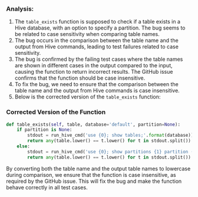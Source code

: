 ### Analysis:
1. The `table_exists` function is supposed to check if a table exists in a Hive database, with an option to specify a partition. The bug seems to be related to case sensitivity when comparing table names.
2. The bug occurs in the comparison between the table name and the output from Hive commands, leading to test failures related to case sensitivity.
3. The bug is confirmed by the failing test cases where the table names are shown in different cases in the output compared to the input, causing the function to return incorrect results. The GitHub issue confirms that the function should be case insensitive.
4. To fix the bug, we need to ensure that the comparison between the table name and the output from Hive commands is case insensitive.
5. Below is the corrected version of the `table_exists` function:

### Corrected Version of the Function

```python
def table_exists(self, table, database='default', partition=None):
    if partition is None:
        stdout = run_hive_cmd('use {0}; show tables;'.format(database))
        return any(table.lower() == t.lower() for t in stdout.split())
    else:
        stdout = run_hive_cmd('use {0}; show partitions {1} partition ({2})'.format(database, table, self.partition_spec(partition)))
        return any(table.lower() == t.lower() for t in stdout.split())
```

By converting both the table name and the output table names to lowercase during comparison, we ensure that the function is case insensitive, as required by the GitHub issue. This will fix the bug and make the function behave correctly in all test cases.